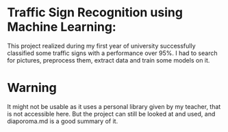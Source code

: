 # Traffic Sign Recognition using Machine Learning:

This project realized during my first year of university successfully classified some traffic signs with a performance over 95%.
I had to search for pictures, preprocess them, extract data and train some models on it.

# Warning

It might not be usable as it uses a personal library given by my teacher, that is not accessible here. But the project can
still be looked at and used, and diaporoma.md is a good summary of it.

